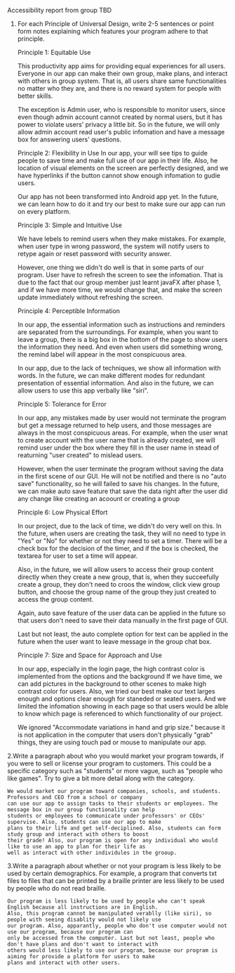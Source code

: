 Accessibility report from group TBD

1. For each Principle of Universal Design, write 2-5 sentences or point form notes explaining which features your 
program adhere to that principle.


    Principle 1: Equitable Use

    This productivity app aims for providing equal experiences for all users. Everyone in our app can make their own 
    group, make plans, and interact with others in group system. That is, all users share same functionalities no matter
    who they are, and there is no reward system for people with better skills.
    
    The exception is Admin user, who is responsible to monitor users, since even though admin account cannot created by 
    normal users, but it has power to violate users' privacy a little bit. So in the future, we will only allow admin 
    account read user's public infomation and have a message box for answering users' questions.



    Principle 2: Flexibility in Use
    In our app, your will see tips to guide people to save time and make full use of our app in their life. Also, he 
    location of visual elements on the screen are perfectly designed, and we have hyperlinks if the button cannot show
    enough infomation to gudie users. 
    
    Our app has not been transformed into Android app yet. In the future, we can learn how to do it and try our best to
    make sure  our app can run on every platform.



    Principle 3: Simple and Intuitive Use

    We have lebels to remind users when they make mistakes. For example, when user type in wrong password, the system 
    will notify users to retype again or reset password with security answer. 

    However, one thing we didn't do well is that in some parts of our program. User have to refresh the screen to see
    the infomation. That is due to the fact that our group member just learnt javaFX after phase 1, and if we have more
    time, we would change that, and make the screen update immediately without refreshing the screen.


    
    Principle 4: Perceptible Information

    In our app, the essential information such as instructions and reminders are separated from the surroundings. For 
    example, when you want to leave a group, there is a big box in the bottom of the page to show users the information
    they need. And even when users did something wrong, the remind label will appear in the most conspicuous area.
    
    In our app, due to the lack of techniques, we show all information with words. In the future, we can make different
    modes for redundant presentation of essential information. And also in the future, we can allow users to use this 
    app verbally like "siri".



    Principle 5: Tolerance for Error
    
    In our app, any mistakes made by user would not terminate the program but get a message returned to help users, and 
    those messages are always in the most conspicuous areas. For example, when the user wnat to create account with the
    user name that is already created, we will remind user under the box where they fill in the user name in stead of 
    reaturning "user created" to mislead users. 

    However, when the user terminate the program without saving the data in the first scene of our GUI. He will not be
    notified and there is no "auto save" functionality, so he will failed to save his changes. In the future, we can 
    make auto save feature that save the data right after the user did any change like creating an acoount or creating 
    a group
    


    Principle 6: Low Physical Effort
    
    In our project, due to the lack of time, we didn't do very well on this. In the future, when users are creating the
    task, they will no need to type in "Yes" or "No" for whether or not they need to set a timer. There will be a check 
    box for the decision of the timer, and if the box is checked, the textarea for user to set a time will appear.

    Also, in the future, we will allow users to access their group content directly when they create a new group, that
    is, when they succeefully create a group, they don't need to croos the window, click view group button, and choose
    the group name of the group they just created to access the group content.

    Again, auto save feature of the user data can be applied in the future so that users don't need to save their data
    manually in the first page of GUI.

    Last but not least, the auto complete option for text can be applied in the future when the user want to leave 
    message in the group chat box.


    
    Principle 7: Size and Space for Approach and Use

    In our app, especially in the login page, the high contrast color is implemented from the options and the background
    If we have time, we can add pictures in the background to other scenes to make high contrast color for users.
    Also,  we tried our best make our text larges enough and options clear enough for staneded or seated users. And we 
    limited the infomation showing in each page so that users would be alble to know which page is referenced to which
    functionality of our project.

    We ignored "Accommodate variations in hand and grip size." because it is not application in the computer that
    users don't physically "grab" things, they are using touch pad or mouse to manipulate our app.


2.Write a paragraph about who you would market your program towards, if you were to sell or license your program to 
customers. This could be a specific category such as "students" or more vague, such as "people who like games". Try to 
give a bit more detail along with the category.

    We would market our program toward companies, schools, and students. Professors and CEO from a school or company 
    can use our app to assign tasks to their students or employees. The message box in our group functionality can help 
    students or employees to communicate under professors' or CEOs' supervise. Also, students can use our app to make 
    plans to their life and get self-deciplined. Also, students can form study group and interact with others to boost
    their grade! Also, our program is open for any individual who would like to use an app to plan for their life as 
    well as interact with other individules in the grooup. 

3.Write a paragraph about whether or not your program is less likely to be used by certain demographics. For example, 
a program that converts txt files to files that can be printed by a braille printer are less likely to be used by 
people who do not read braille.

    Our program is less likely to be used by people who can't speak English because all instructions are in English.
    Also, this program cannot be manipulated verablly (like siri), so people with seeing disablity would not likely use 
    our program. Also, apparantly, people who don't use computer would not use our program, because our program can 
    only be accessed from the computer. Last but not least, people who don't have plans and don't want to interact with
    others would less likely to use our program, because our program is aiming for provide a platform for users to make
    plans and interact with other users.
    
    
    
    
    
